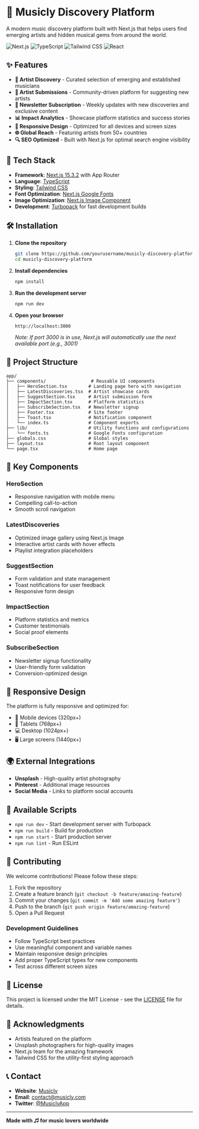 # 🎵 Musicly Discovery Platform

A modern music discovery platform built with Next.js that helps users find emerging artists and hidden musical gems from around the world.

![Next.js](https://img.shields.io/badge/Next.js-15.3.2-black?style=flat-square&logo=next.js)
![TypeScript](https://img.shields.io/badge/TypeScript-5.0-blue?style=flat-square&logo=typescript)
![Tailwind CSS](https://img.shields.io/badge/Tailwind_CSS-3.0-38B2AC?style=flat-square&logo=tailwind-css)
![React](https://img.shields.io/badge/React-18.0-61DAFB?style=flat-square&logo=react)

## ✨ Features

- **🎯 Artist Discovery** - Curated selection of emerging and established musicians
- **📝 Artist Submissions** - Community-driven platform for suggesting new artists
- **📧 Newsletter Subscription** - Weekly updates with new discoveries and exclusive content
- **📊 Impact Analytics** - Showcase platform statistics and success stories
- **📱 Responsive Design** - Optimized for all devices and screen sizes
- **🌐 Global Reach** - Featuring artists from 50+ countries
- **🔍 SEO Optimized** - Built with Next.js for optimal search engine visibility

## 🚀 Tech Stack

- **Framework**: [Next.js 15.3.2](https://nextjs.org/) with App Router
- **Language**: [TypeScript](https://www.typescriptlang.org/)
- **Styling**: [Tailwind CSS](https://tailwindcss.com/)
- **Font Optimization**: [Next.js Google Fonts](https://nextjs.org/docs/pages/building-your-application/optimizing/fonts)
- **Image Optimization**: [Next.js Image Component](https://nextjs.org/docs/pages/api-reference/components/image)
- **Development**: [Turbopack](https://turbo.build/pack) for fast development builds

## 🛠️ Installation

1. **Clone the repository**

   ```bash
   git clone https://github.com/yourusername/musicly-discovery-platform.git
   cd musicly-discovery-platform
   ```

2. **Install dependencies**

   ```bash
   npm install
   ```

3. **Run the development server**

   ```bash
   npm run dev
   ```

4. **Open your browser**
   ```
   http://localhost:3000
   ```
   _Note: If port 3000 is in use, Next.js will automatically use the next available port (e.g., 3001)_

## 📁 Project Structure

```
app/
├── components/                 # Reusable UI components
│   ├── HeroSection.tsx        # Landing page hero with navigation
│   ├── LatestDiscoveries.tsx  # Artist showcase cards
│   ├── SuggestSection.tsx     # Artist submission form
│   ├── ImpactSection.tsx      # Platform statistics
│   ├── SubscribeSection.tsx   # Newsletter signup
│   ├── Footer.tsx             # Site footer
│   ├── Toast.tsx              # Notification component
│   └── index.ts               # Component exports
├── lib/                       # Utility functions and configurations
│   └── fonts.ts               # Google Fonts configuration
├── globals.css                # Global styles
├── layout.tsx                 # Root layout component
└── page.tsx                   # Home page
```

## 🎨 Key Components

### **HeroSection**

- Responsive navigation with mobile menu
- Compelling call-to-action
- Smooth scroll navigation

### **LatestDiscoveries**

- Optimized image gallery using Next.js Image
- Interactive artist cards with hover effects
- Playlist integration placeholders

### **SuggestSection**

- Form validation and state management
- Toast notifications for user feedback
- Responsive form design

### **ImpactSection**

- Platform statistics and metrics
- Customer testimonials
- Social proof elements

### **SubscribeSection**

- Newsletter signup functionality
- User-friendly form validation
- Conversion-optimized design

## 📱 Responsive Design

The platform is fully responsive and optimized for:

- 📱 Mobile devices (320px+)
- 📱 Tablets (768px+)
- 💻 Desktop (1024px+)
- 🖥️ Large screens (1440px+)

## 🌍 External Integrations

- **Unsplash** - High-quality artist photography
- **Pinterest** - Additional image resources
- **Social Media** - Links to platform social accounts

## 🔧 Available Scripts

- `npm run dev` - Start development server with Turbopack
- `npm run build` - Build for production
- `npm run start` - Start production server
- `npm run lint` - Run ESLint

## 🤝 Contributing

We welcome contributions! Please follow these steps:

1. Fork the repository
2. Create a feature branch (`git checkout -b feature/amazing-feature`)
3. Commit your changes (`git commit -m 'Add some amazing feature'`)
4. Push to the branch (`git push origin feature/amazing-feature`)
5. Open a Pull Request

### Development Guidelines

- Follow TypeScript best practices
- Use meaningful component and variable names
- Maintain responsive design principles
- Add proper TypeScript types for new components
- Test across different screen sizes

## 📄 License

This project is licensed under the MIT License - see the [LICENSE](LICENSE) file for details.

## 🙏 Acknowledgments

- Artists featured on the platform
- Unsplash photographers for high-quality images
- Next.js team for the amazing framework
- Tailwind CSS for the utility-first styling approach

## 📞 Contact

- **Website**: [Musicly](https://your-domain.com)
- **Email**: contact@musicly.com
- **Twitter**: [@MusiclyApp](https://twitter.com/MusiclyApp)

---

**Made with ♫ for music lovers worldwide**
